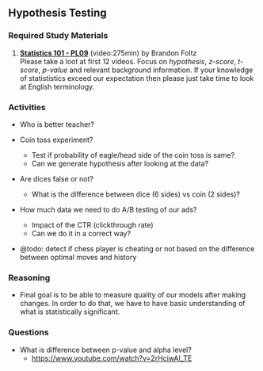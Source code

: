 ## Hypothesis Testing

### Required Study Materials

1. **[Statistics 101 - PL09](https://www.youtube.com/playlist?list=PLIeGtxpvyG-IZRHcZcOy12jp7ywuRbE7l)** (video:275min) by Brandon Foltz  <br>
  Please take a loot at first 12 videos. Focus on *hypothesis*, *z-score*, *t-score*, *p-value* and relevant background information.
  If your knowledge of statististics exceed our expectation then please just take time to look at English terminology.

### Activities

* Who is better teacher?

* Coin toss experiment?
   * Test if probability of eagle/head side of the coin toss is same?
   * Can we generate hypothesis after looking at the data?

* Are dices false or not?
   * What is the difference between dice (6 sides) vs coin (2 sides)?

* How much data we need to do A/B testing of our ads?
   * Impact of the CTR (clickthrough rate)
   * Can we do it in a correct way?

* @todo: detect if chess player is cheating or not based on the difference between optimal moves and history

### Reasoning

* Final goal is to be able to measure quality of our models after making changes. In order to do that, we have to have 
basic understanding of what is statistically significant. 

### Questions

* What is difference between p-value and alpha level?
  * https://www.youtube.com/watch?v=2rHciwAI_TE

